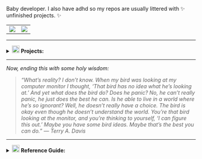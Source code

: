 Baby developer. I also have adhd so my repos are usually littered with ✨ unfinished projects. ✨

<table>
  <tr>
    <td>
      <img src="https://github-readme-stats.vercel.app/api?username=l0vemimi&show_icons=true&theme=radical" />
    </td>
    <td>
      <img src="https://github-readme-stats.vercel.app/api/top-langs/?username=l0vemimi&langs_count=8&card_width=320&theme=radical" />
    </td>
  </tr>
</table> 

<!-- Themes: Dark; Light; Radical. -->

---

<details>
    <summary><img src="https://img.icons8.com/?size=100&id=57696&format=png&color=000000" alt="Icon" width="20"/> <b>Projects:</b></summary>

##### ArchBtw

🚧 | 📓 [ArchBtw](https://github.com/l0vemimi/ArchBtw) [**MD**]: Repository, manpage and guidelines for [archlinux](https://archlinux.org/). 

<details>
    <summary><img src="https://img.icons8.com/?size=100&id=57696&format=png&color=000000" alt="Icon" width="20"/> <b>State:</b></summary>
    
- [x] Installation guide for:
  - Regular: *Brief description and reference links.
  - Vets: *Straight forward no bullshit, no bloat reference list.*
- [ ] Package list by categories.
- [ ] Man pages.
- [ ] General linux how-too's.

</details>

##### LazyBash

✅ | 📄💲 [LazyBash]([https://github.com/l0vemimi/bashrc](https://github.com/l0vemimi/LazyBash)) [**SH**]: Bash config for lazy people, by a lazy person. My .bashrc in .md format with 1-3 letter aliases and other helpful things such as prompt colour guides and more. An attempt to make the lives of my bash homies more convenient.

##### TxtEd

🚧 | 💻 [TxtEd](https://github.com/l0vemimi/TxtEd) [**PY**]: Very simple text editor with wayland compatability.

<details>
    <summary><img src="https://img.icons8.com/?size=100&id=57696&format=png&color=000000" alt="Icon" width="20"/> <b>State:</b></summary>
    
- [x] Two versions:
  - Python.
  - Python-QT6 / wayland.
- [x] Basic functions:
  - Save.
  - Create new files.
- [ ] Syntax highlighting.
- [ ] Language support.
- [ ] Customisatoin.

</details>
</details>

---

*Now, ending this with some holy wisdom:*

> *“What’s reality? I don’t know. When my bird was looking at my computer monitor I thought, ‘That bird has no idea what he’s looking at.’ And yet what does the bird do? Does he panic? No, he can’t really panic, he just does the best he can. Is he able to live in a world where he’s so ignorant? Well, he doesn’t really have a choice. The bird is okay even though he doesn’t understand the world. You’re that bird looking at the monitor, and you’re thinking to yourself, ‘I can figure this out.’ Maybe you have some bird ideas. Maybe that’s the best you can do.” ― Terry A. Davis*

---

<details>
    <summary><img src="https://img.icons8.com/?size=100&id=57696&format=png&color=000000" alt="Icon" width="20"/> <b>Reference Guide:</b></summary>
    
[Type]
📓:documentation
📄:file
🎮:game
💲:script
💻:software
🌐:web

[State]
💡:idea
✅:finished
🚧:unfinished

</details>
